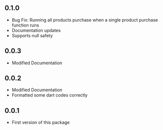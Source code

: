 ## 0.1.0

- Bug Fix: Running all products purchase when a single product purchase function runs
- Documentation updates
- Supports null safety

## 0.0.3

- Modified Documentation

## 0.0.2

- Modified Documentation
- Formatted some dart codes correctly

## 0.0.1

- First version of this package
